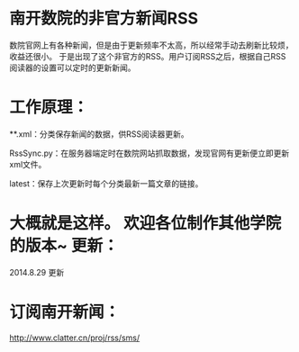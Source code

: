 南开数院的非官方新闻RSS
=======================
数院官网上有各种新闻，但是由于更新频率不太高，所以经常手动去刷新比较烦，收益还很小。
于是出现了这个非官方的RSS。用户订阅RSS之后，根据自己RSS阅读器的设置可以定时的更新新闻。

工作原理：
=======================
**.xml：分类保存新闻的数据，供RSS阅读器更新。

RssSync.py：在服务器端定时在数院网站抓取数据，发现官网有更新便立即更新xml文件。

latest：保存上次更新时每个分类最新一篇文章的链接。

大概就是这样。
欢迎各位制作其他学院的版本~
更新：
=======================
2014.8.29 更新

订阅南开新闻：
=======================
http://www.clatter.cn/proj/rss/sms/

